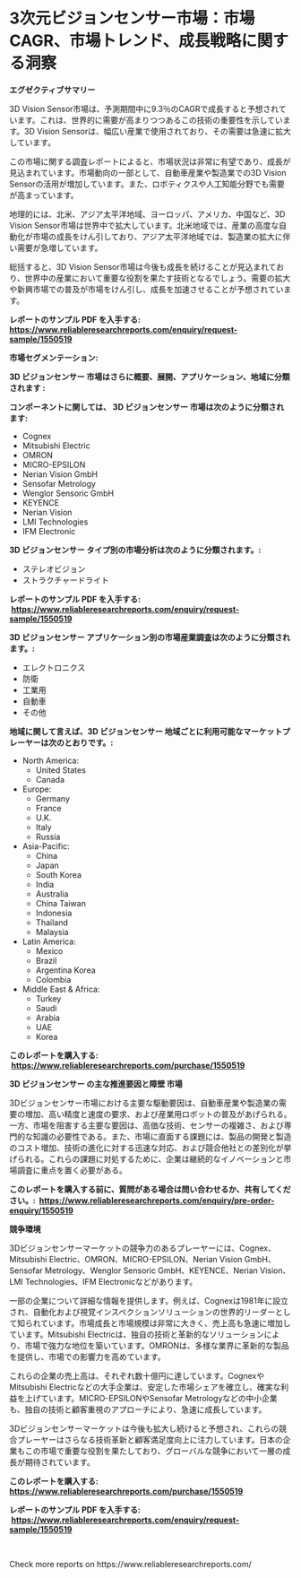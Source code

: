 <p><h1>3次元ビジョンセンサー市場：市場CAGR、市場トレンド、成長戦略に関する洞察</h1></p><p><strong>エグゼクティブサマリー</strong></p>
<p><p>3D Vision Sensor市場は、予測期間中に9.3％のCAGRで成長すると予想されています。これは、世界的に需要が高まりつつあるこの技術の重要性を示しています。3D Vision Sensorは、幅広い産業で使用されており、その需要は急速に拡大しています。</p><p>この市場に関する調査レポートによると、市場状況は非常に有望であり、成長が見込まれています。市場動向の一部として、自動車産業や製造業での3D Vision Sensorの活用が増加しています。また、ロボティクスや人工知能分野でも需要が高まっています。</p><p>地理的には、北米、アジア太平洋地域、ヨーロッパ、アメリカ、中国など、3D Vision Sensor市場は世界中で拡大しています。北米地域では、産業の高度な自動化が市場の成長をけん引しており、アジア太平洋地域では、製造業の拡大に伴い需要が急増しています。</p><p>総括すると、3D Vision Sensor市場は今後も成長を続けることが見込まれており、世界中の産業において重要な役割を果たす技術となるでしょう。需要の拡大や新興市場での普及が市場をけん引し、成長を加速させることが予想されています。</p></p>
<p><strong>レポートのサンプル PDF を入手する: <a href="https://www.reliableresearchreports.com/enquiry/request-sample/1550519">https://www.reliableresearchreports.com/enquiry/request-sample/1550519</a></strong></p>
<p><strong>市場セグメンテーション:</strong></p>
<p><strong> 3D ビジョンセンサー 市場はさらに概要、展開、アプリケーション、地域に分類されます :</strong></p>
<p><strong>コンポーネントに関しては、 3D ビジョンセンサー 市場は次のように分類されます: &nbsp;</strong></p>
<p><ul><li>Cognex</li><li>Mitsubishi Electric</li><li>OMRON</li><li>MICRO-EPSILON</li><li>Nerian Vision GmbH</li><li>Sensofar Metrology</li><li>Wenglor Sensoric GmbH</li><li>KEYENCE</li><li>Nerian Vision</li><li>LMI Technologies</li><li>IFM Electronic</li></ul></p>
<p><strong> 3D ビジョンセンサー タイプ別の市場分析は次のように分類されます。:</strong></p>
<p><ul><li>ステレオビジョン</li><li>ストラクチャードライト</li></ul></p>
<p><strong>レポートのサンプル PDF を入手する: &nbsp;<a href="https://www.reliableresearchreports.com/enquiry/request-sample/1550519">https://www.reliableresearchreports.com/enquiry/request-sample/1550519</a></strong></p>
<p><strong> 3D ビジョンセンサー アプリケーション別の市場産業調査は次のように分類されます。:</strong></p>
<p><ul><li>エレクトロニクス</li><li>防衛</li><li>工業用</li><li>自動車</li><li>その他</li></ul></p>
<p><strong>地域に関して言えば、3D ビジョンセンサー 地域ごとに利用可能なマーケットプレーヤーは次のとおりです。:</strong></p>
<p><ul>
    <li>
        North America:
        <ul>
            <li>United States</li>
            <li>Canada</li>
        </ul>
    </li>
    <li>
        Europe:
        <ul>
            <li>Germany</li>
            <li>France</li>
            <li>U.K.</li>
            <li>Italy</li>
            <li>Russia</li>
        </ul>
    </li>
    <li>
        Asia-Pacific:
        <ul>
            <li>China</li>
            <li>Japan</li>
            <li>South Korea</li>
            <li>India</li>
            <li>Australia</li>
            <li>China Taiwan</li>
            <li>Indonesia</li>
            <li>Thailand</li>
            <li>Malaysia</li>
        </ul>
    </li>
    <li>
        Latin America:
        <ul>
            <li>Mexico</li>
            <li>Brazil</li>
            <li>Argentina Korea</li>
            <li>Colombia</li>
        </ul>
    </li>
    <li>
        Middle East & Africa:
        <ul>
            <li>Turkey</li>
            <li>Saudi</li>
            <li>Arabia</li>
            <li>UAE</li>
            <li>Korea</li>
        </ul>
    </li>
    </ul></p>
<p><strong>このレポートを購入する: &nbsp;<a href="https://www.reliableresearchreports.com/purchase/1550519">https://www.reliableresearchreports.com/purchase/1550519</a></strong></p>
<p><strong>3D ビジョンセンサー の主な推進要因と障壁 市場</strong></p>
<p><p>3Dビジョンセンサー市場における主要な駆動要因は、自動車産業や製造業の需要の増加、高い精度と速度の要求、および産業用ロボットの普及があげられる。一方、市場を阻害する主要な要因は、高価な技術、センサーの複雑さ、および専門的な知識の必要性である。また、市場に直面する課題には、製品の開発と製造のコスト増加、技術の進化に対する迅速な対応、および競合他社との差別化が挙げられる。これらの課題に対処するために、企業は継続的なイノベーションと市場調査に重点を置く必要がある。</p></p>
<p><strong>このレポートを購入する前に、質問がある場合は問い合わせるか、共有してください。:&nbsp; <a href="https://www.reliableresearchreports.com/enquiry/pre-order-enquiry/1550519">https://www.reliableresearchreports.com/enquiry/pre-order-enquiry/1550519</a></strong></p>
<p><strong>競争環境</strong></p>
<p><p>3Dビジョンセンサーマーケットの競争力のあるプレーヤーには、Cognex、Mitsubishi Electric、OMRON、MICRO-EPSILON、Nerian Vision GmbH、Sensofar Metrology、Wenglor Sensoric GmbH、KEYENCE、Nerian Vision、LMI Technologies、IFM Electronicなどがあります。</p><p>一部の企業について詳細な情報を提供します。例えば、Cognexは1981年に設立され、自動化および視覚インスペクションソリューションの世界的リーダーとして知られています。市場成長と市場規模は非常に大きく、売上高も急速に増加しています。Mitsubishi Electricは、独自の技術と革新的なソリューションにより、市場で強力な地位を築いています。OMRONは、多様な業界に革新的な製品を提供し、市場での影響力を高めています。</p><p>これらの企業の売上高は、それぞれ数十億円に達しています。CognexやMitsubishi Electricなどの大手企業は、安定した市場シェアを確立し、確実な利益を上げています。MICRO-EPSILONやSensofar Metrologyなどの中小企業も、独自の技術と顧客重視のアプローチにより、急速に成長しています。</p><p>3Dビジョンセンサーマーケットは今後も拡大し続けると予想され、これらの競合プレーヤーはさらなる技術革新と顧客満足度向上に注力しています。日本の企業もこの市場で重要な役割を果たしており、グローバルな競争において一層の成長が期待されています。</p></p>
<p><strong>このレポートを購入する: &nbsp; <a href="https://www.reliableresearchreports.com/purchase/1550519">https://www.reliableresearchreports.com/purchase/1550519</a></strong></p>
<p><strong>レポートのサンプル PDF を入手する: &nbsp;<a href="https://www.reliableresearchreports.com/enquiry/request-sample/1550519">https://www.reliableresearchreports.com/enquiry/request-sample/1550519</a></strong><strong></strong></p>
<p>&nbsp;</p>
<p>Check more reports on https://www.reliableresearchreports.com/</p>